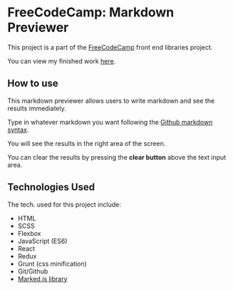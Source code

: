 # FreeCodeCamp: Markdown Previewer

  This project is a part of the [FreeCodeCamp](https://www.freecodecamp.com) front end
  libraries project.

  You can view my finished work [here](https://anthonyzamarro.github.io/FCC-Markdown-Previewer/).

## How to use

  This markdown previewer allows users to write markdown and see the results immediately.

  Type in whatever markdown you want following the [Github markdown syntax](https://github.com/adam-p/markdown-here/wiki/Markdown-Cheatsheet).

  You will see the results in the right area of the screen.

  You can clear the results by pressing the **clear button** above the text input area.

## Technologies Used

  The tech. used for this project include:

  - HTML
  - SCSS
  - Flexbox
  - JavaScript (ES6)
  - React
  - Redux
  - Grunt (css minification)
  - Git/Github
  - [Marked.js library](https://marked.js.org/)
  
